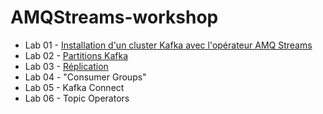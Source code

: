 # AMQStreams-workshop

* Lab 01 - [Installation d'un cluster Kafka avec l'opérateur AMQ Streams](lab1.md)
* Lab 02 - [Partitions Kafka](lab2.md)
* Lab 03 - [Réplication](lab3.md)
* Lab 04 - "Consumer Groups"
* Lab 05 - Kafka Connect
* Lab 06 - Topic Operators